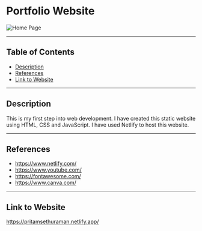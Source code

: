 # Portfolio Website

![Home Page](https://user-images.githubusercontent.com/78743757/148955463-5aeabdbb-287b-4732-b383-958b96b346d1.png)

---

## Table of Contents

- [Description](#description)
- [References](#references)
- [Link to Website](#website-link)

---

## Description
This is my first step into web development. I have created this static website using HTML, CSS and JavaScript.
I have used Netlify to host this website.

---

## References

- https://www.netlify.com/
- https://www.youtube.com/
- https://fontawesome.com/
- https://www.canva.com/

---

## Link to Website
https://pritamsethuraman.netlify.app/
